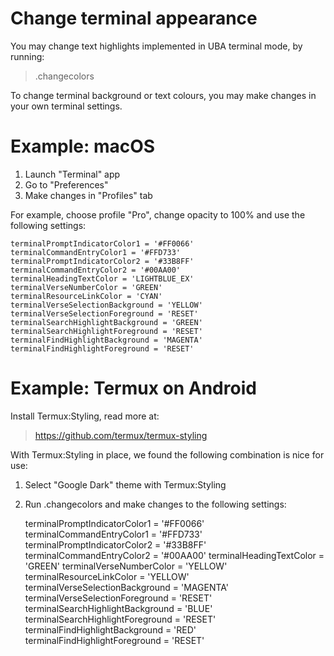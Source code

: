 # Change terminal appearance

You may change text highlights implemented in UBA terminal mode, by running:

> .changecolors

To change terminal background or text colours, you may make changes in your own terminal settings.

# Example: macOS

1) Launch "Terminal" app
2) Go to "Preferences"
3) Make changes in "Profiles" tab

For example, choose profile "Pro", change opacity to 100% and use the following settings:

    terminalPromptIndicatorColor1 = '#FF0066'
    terminalCommandEntryColor1 = '#FFD733'
    terminalPromptIndicatorColor2 = '#33B8FF'
    terminalCommandEntryColor2 = '#00AA00'
    terminalHeadingTextColor = 'LIGHTBLUE_EX'
    terminalVerseNumberColor = 'GREEN'
    terminalResourceLinkColor = 'CYAN'
    terminalVerseSelectionBackground = 'YELLOW'
    terminalVerseSelectionForeground = 'RESET'
    terminalSearchHighlightBackground = 'GREEN'
    terminalSearchHighlightForeground = 'RESET'
    terminalFindHighlightBackground = 'MAGENTA'
    terminalFindHighlightForeground = 'RESET'

# Example: Termux on Android

Install Termux:Styling, read more at:

> https://github.com/termux/termux-styling

With Termux:Styling in place, we found the following combination is nice for use:

1) Select "Google Dark" theme with Termux:Styling

2) Run .changecolors and make changes to the following settings:

    terminalPromptIndicatorColor1 = '#FF0066'
    terminalCommandEntryColor1 = '#FFD733'
    terminalPromptIndicatorColor2 = '#33B8FF'
    terminalCommandEntryColor2 = '#00AA00'
    terminalHeadingTextColor = 'GREEN'
    terminalVerseNumberColor = 'YELLOW'
    terminalResourceLinkColor = 'YELLOW'
    terminalVerseSelectionBackground = 'MAGENTA'
    terminalVerseSelectionForeground = 'RESET'
    terminalSearchHighlightBackground = 'BLUE'
    terminalSearchHighlightForeground = 'RESET'
    terminalFindHighlightBackground = 'RED'
    terminalFindHighlightForeground = 'RESET'
